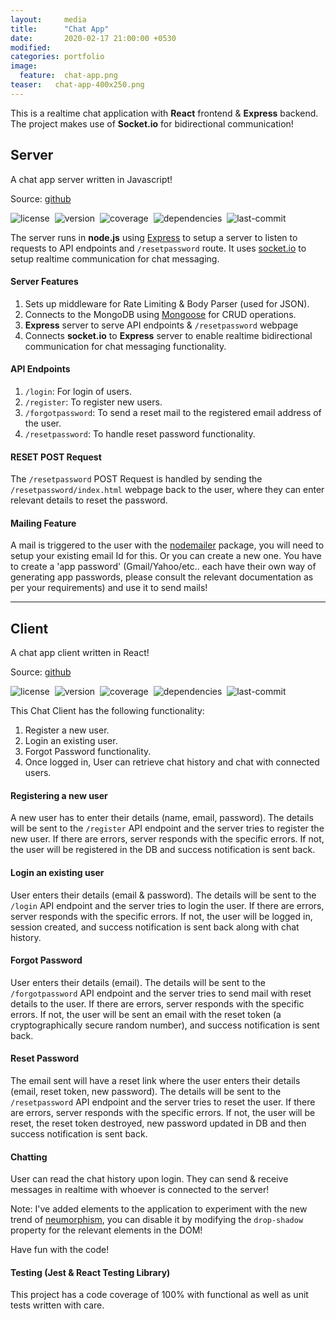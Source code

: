 ```yaml
---
layout:     media
title:      "Chat App"
date:       2020-02-17 21:00:00 +0530
modified:   
categories: portfolio
image:
  feature:  chat-app.png
teaser:   chat-app-400x250.png
---
```

This is a realtime chat application with **React** frontend & **Express** backend. The project makes use of **Socket.io** for bidirectional communication!

## Server

A chat app server written in Javascript!

Source: [github](https://github.com/raravi/chat-app-server)

![license](https://img.shields.io/github/license/raravi/chat-app-server)&nbsp;&nbsp;![version](https://img.shields.io/github/package-json/v/raravi/chat-app-server)&nbsp;&nbsp;![coverage](https://img.shields.io/codecov/c/gh/raravi/chat-app-server)&nbsp;&nbsp;![dependencies](https://img.shields.io/depfu/raravi/chat-app-server)&nbsp;&nbsp;![last-commit](https://img.shields.io/github/last-commit/raravi/chat-app-server)

The server runs in **node.js** using [Express](https://expressjs.com/) to setup a server to listen to requests to API endpoints and `/resetpassword` route. It uses [socket.io](https://socket.io/) to setup realtime communication for chat messaging.

#### Server Features

1. Sets up middleware for Rate Limiting & Body Parser (used for JSON).
2. Connects to the MongoDB using [Mongoose](https://mongoosejs.com/docs/guide.html) for CRUD operations.
3. **Express** server to serve API endpoints & `/resetpassword` webpage
4. Connects **socket.io** to **Express** server to enable realtime bidirectional communication for chat messaging functionality.

#### API Endpoints

1. `/login`: For login of users.
2. `/register`: To register new users.
3. `/forgotpassword`: To send a reset mail to the registered email address of the user.
4. `/resetpassword`: To handle reset password functionality.

#### RESET POST Request

The `/resetpassword` POST Request is handled by sending the `/resetpassword/index.html` webpage back to the user, where they can enter relevant details to reset the password.

#### Mailing Feature

A mail is triggered to the user with the [nodemailer](https://nodemailer.com/usage/) package, you will need to setup your existing email Id for this. Or you can create a new one. You have to create a 'app password' (Gmail/Yahoo/etc.. each have their own way of generating app passwords, please consult the relevant documentation as per your requirements) and use it to send mails!

---
## Client

A chat app client written in React!

Source: [github](https://github.com/raravi/chat-app-client)

![license](https://img.shields.io/github/license/raravi/chat-app-client)&nbsp;&nbsp;![version](https://img.shields.io/github/package-json/v/raravi/chat-app-client)&nbsp;&nbsp;![coverage](https://img.shields.io/codecov/c/gh/raravi/chat-app-client)&nbsp;&nbsp;![dependencies](https://img.shields.io/depfu/raravi/chat-app-client)&nbsp;&nbsp;![last-commit](https://img.shields.io/github/last-commit/raravi/chat-app-client)

This Chat Client has the following functionality:
1. Register a new user.
2. Login an existing user.
3. Forgot Password functionality.
4. Once logged in, User can retrieve chat history and chat with connected users.

#### Registering a new user
A new user has to enter their details (name, email, password). The details will be sent to the `/register` API endpoint and the server tries to register the new user. If there are errors, server responds with the specific errors. If not, the user will be registered in the DB and success notification is sent back.

#### Login an existing user
User enters their details (email & password). The details will be sent to the `/login` API endpoint and the server tries to login the user. If there are errors, server responds with the specific errors. If not, the user will be logged in, session created, and success notification is sent back along with chat history.

#### Forgot Password
User enters their details (email). The details will be sent to the `/forgotpassword` API endpoint and the server tries to send mail with reset details to the user. If there are errors, server responds with the specific errors. If not, the user will be sent an email with the reset token (a cryptographically secure random number), and success notification is sent back.

#### Reset Password
The email sent will have a reset link where the user enters their details (email, reset token, new password). The details will be sent to the `/resetpassword` API endpoint and the server tries to reset the user. If there are errors, server responds with the specific errors. If not, the user will be reset, the reset token destroyed, new password updated in DB and then success notification is sent back.

#### Chatting
User can read the chat history upon login. They can send & receive messages in realtime with whoever is connected to the server!

Note: I've added elements to the application to experiment with the new trend of [neumorphism](https://uxdesign.cc/neumorphism-in-user-interfaces-b47cef3bf3a6), you can disable it by modifying the `drop-shadow` property for the relevant elements in the DOM!

Have fun with the code!

#### Testing (Jest & React Testing Library)
This project has a code coverage of 100% with functional as well as unit tests written with care.
